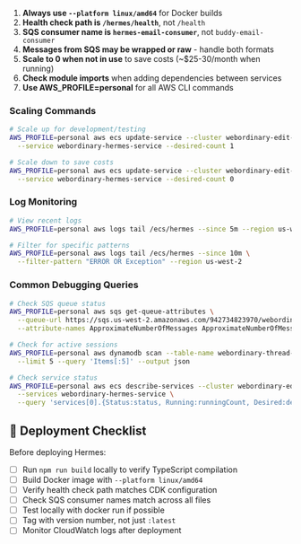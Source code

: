 1. **Always use `--platform linux/amd64`** for Docker builds
2. **Health check path is `/hermes/health`**, not `/health`
3. **SQS consumer name is `hermes-email-consumer`**, not `buddy-email-consumer`
4. **Messages from SQS may be wrapped or raw** - handle both formats
5. **Scale to 0 when not in use** to save costs (~$25-30/month when running)
6. **Check module imports** when adding dependencies between services
7. **Use AWS_PROFILE=personal** for all AWS CLI commands

### Scaling Commands
```bash
# Scale up for development/testing
AWS_PROFILE=personal aws ecs update-service --cluster webordinary-edit-cluster \
  --service webordinary-hermes-service --desired-count 1

# Scale down to save costs
AWS_PROFILE=personal aws ecs update-service --cluster webordinary-edit-cluster \
  --service webordinary-hermes-service --desired-count 0
```

### Log Monitoring
```bash
# View recent logs
AWS_PROFILE=personal aws logs tail /ecs/hermes --since 5m --region us-west-2

# Filter for specific patterns
AWS_PROFILE=personal aws logs tail /ecs/hermes --since 10m \
  --filter-pattern "ERROR OR Exception" --region us-west-2
```

### Common Debugging Queries
```bash
# Check SQS queue status
AWS_PROFILE=personal aws sqs get-queue-attributes \
  --queue-url https://sqs.us-west-2.amazonaws.com/942734823970/webordinary-email-queue \
  --attribute-names ApproximateNumberOfMessages ApproximateNumberOfMessagesNotVisible

# Check for active sessions
AWS_PROFILE=personal aws dynamodb scan --table-name webordinary-thread-mappings \
  --limit 5 --query 'Items[:5]' --output json

# Check service status
AWS_PROFILE=personal aws ecs describe-services --cluster webordinary-edit-cluster \
  --services webordinary-hermes-service \
  --query 'services[0].{Status:status, Running:runningCount, Desired:desiredCount}'
```

## 🚀 Deployment Checklist

Before deploying Hermes:
- [ ] Run `npm run build` locally to verify TypeScript compilation
- [ ] Build Docker image with `--platform linux/amd64`
- [ ] Verify health check path matches CDK configuration
- [ ] Check SQS consumer names match across all files
- [ ] Test locally with docker run if possible
- [ ] Tag with version number, not just `:latest`
- [ ] Monitor CloudWatch logs after deployment
